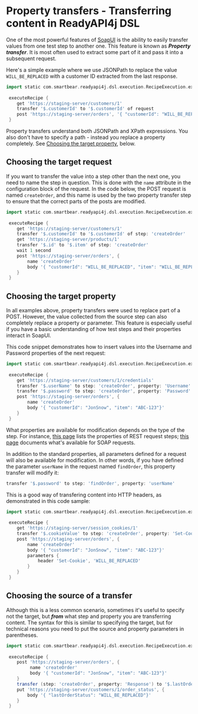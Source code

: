# Property transfers - Transferring content in ReadyAPI4j DSL

One of the most powerful features of [SoapUI](https://www.soapui.org) is the ability to easily transfer values from one test step
to another one. This feature is known as ***Property transfer***. It is most often used to extract some part of it 
and pass it into a subsequent request.

Here's a simple example where we use JSONPath to replace the value ```WILL_BE_REPLACED``` with a customer ID
extracted from the last response.

```groovy
import static com.smartbear.readyapi4j.dsl.execution.RecipeExecution.executeRecipe
 
 executeRecipe {
    get 'https://staging-server/customers/1'
    transfer '$.customerId' to '$.customerId' of request
    post 'https://staging-server/orders', '{ "customerId": "WILL_BE_REPLACED", "item": "ABC-123"}'
 }
 ```

Property transfers understand both JSONPath and XPath expressions. You also don't have to specify a path - instead you 
replace a property completely. See [Choosing the target property](#choose_property), below.

## Choosing the target request
 
If you want to transfer the value into a step other than the next one, you need to name the step in question.
This is done with the ```name``` attribute in the configuration block of the request. In the code below,
the POST request is named ```createOrder```, and this name is used by the two property transfer step to ensure that
the correct parts of the posts are modified.

```groovy
import static com.smartbear.readyapi4j.dsl.execution.RecipeExecution.executeRecipe
 
 executeRecipe {
    get 'https://staging-server/customers/1'
    transfer '$.customerId' to '$.customerId' of step: 'createOrder'
    get 'https://staging-server/products/1'
    transfer '$.id' to '$.item' of step: 'createOrder'
    wait 1 second 
    post 'https://staging-server/orders', {
        name 'createOrder'
        body '{ "customerId": "WILL_BE_REPLACED", "item": "WILL_BE_REPLACED"}'
    }
 }
 ```

## <a name="choose_property"></a>Choosing the target property

In all examples above, property transfers were used to replace part of a POST. However, the value collected
from the source step can also completely replace a property or parameter. This feature is especially useful
if you have a basic understanding of how test steps and their properties interact in SoapUI.

This code snippet demonstrates how to insert values into the Username and Password properties of the 
next request:
```groovy
import static com.smartbear.readyapi4j.dsl.execution.RecipeExecution.executeRecipe
 
 executeRecipe {
    get 'https://staging-server/customers/1/credentials'
    transfer '$.userName' to step: 'createOrder', property: 'Username'
    transfer '$.password' to step: 'createOrder', property: 'Password'
    post 'https://staging-server/orders', {
        name 'createOrder'
        body '{ "customerId": "JonSnow", "item": "ABC-123"}'
    }
 }
 ```
What properties are available for modification depends on the type of the step. For instance, 
[this page](https://support.smartbear.com/readyapi/docs/projects/ui/request-properties/rest.html) lists the properties 
of REST request steps; [this page](https://support.smartbear.com/readyapi/docs/projects/ui/request-properties/soap.html)
documents what's available for SOAP requests.

In addition to the standard properties, all parameters defined for a request will also be available for modification.
In other words, if you have defined the parameter ```userName``` in the request named ```findOrder```, this property 
transfer will modify it:
```groovy
transfer '$.password' to step: 'findOrder', property: 'userName'
```

This is a good way of transfering content into HTTP headers, as demonstrated in this code sample:
```groovy
import static com.smartbear.readyapi4j.dsl.execution.RecipeExecution.executeRecipe
 
 executeRecipe {
    get 'https://staging-server/session_cookies/1'
    transfer '$.cookieValue' to step: 'createOrder', property: 'Set-Cookie'
    post 'https://staging-server/orders', {
        name 'createOrder'
        body '{ "customerId": "JonSnow", "item": "ABC-123"}'
        parameters {
            header 'Set-Cookie', 'WILL_BE_REPLACED'
        }
    }
 }
 ```

## Choosing the source of a transfer
 
Although this is a less common scenario, sometimes it's useful to specify not the target, but ***from*** what step 
and property you are transferring content. The syntax for this is similar to specifying the target, but
for technical reasons you need to put the source and property parameters in parentheses.

```groovy
import static com.smartbear.readyapi4j.dsl.execution.RecipeExecution.executeRecipe
 
 executeRecipe {
    post 'https://staging-server/orders', {
         name 'createOrder'
         body '{ "customerId": "JonSnow", "item": "ABC-123"}'
    }
    transfer (step: 'createOrder', property: 'Response') to '$.lastOrderStatus' of request
    put 'https://staging-server/customers/1/order_status', {
        body '{ "lastOrderStatus": "WILL_BE_REPLACED"}'
    }
 }
 ```